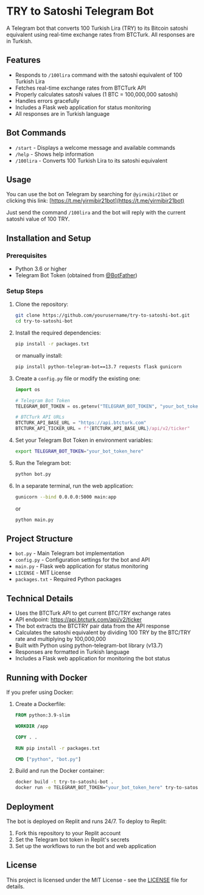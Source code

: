 # TRY to Satoshi Telegram Bot

A Telegram bot that converts 100 Turkish Lira (TRY) to its Bitcoin satoshi equivalent using real-time exchange rates from BTCTurk. All responses are in Turkish.

## Features

- Responds to `/100lira` command with the satoshi equivalent of 100 Turkish Lira
- Fetches real-time exchange rates from BTCTurk API
- Properly calculates satoshi values (1 BTC = 100,000,000 satoshi)
- Handles errors gracefully
- Includes a Flask web application for status monitoring
- All responses are in Turkish language

## Bot Commands

- `/start` - Displays a welcome message and available commands
- `/help` - Shows help information
- `/100lira` - Converts 100 Turkish Lira to its satoshi equivalent

## Usage

You can use the bot on Telegram by searching for `@yirmibir21bot` or clicking this link: [https://t.me/yirmibir21bot](https://t.me/yirmibir21bot)

Just send the command `/100lira` and the bot will reply with the current satoshi value of 100 TRY.

## Installation and Setup

### Prerequisites

- Python 3.6 or higher
- Telegram Bot Token (obtained from [@BotFather](https://t.me/BotFather))

### Setup Steps

1. Clone the repository:
   ```bash
   git clone https://github.com/yourusername/try-to-satoshi-bot.git
   cd try-to-satoshi-bot
   ```

2. Install the required dependencies:
   ```bash
   pip install -r packages.txt
   ```
   
   or manually install:
   ```bash
   pip install python-telegram-bot==13.7 requests flask gunicorn
   ```

3. Create a `config.py` file or modify the existing one:
   ```python
   import os
   
   # Telegram Bot Token
   TELEGRAM_BOT_TOKEN = os.getenv("TELEGRAM_BOT_TOKEN", "your_bot_token_here")
   
   # BTCTurk API URLs
   BTCTURK_API_BASE_URL = "https://api.btcturk.com"
   BTCTURK_API_TICKER_URL = f"{BTCTURK_API_BASE_URL}/api/v2/ticker"
   ```

4. Set your Telegram Bot Token in environment variables:
   ```bash
   export TELEGRAM_BOT_TOKEN="your_bot_token_here"
   ```

5. Run the Telegram bot:
   ```bash
   python bot.py
   ```
   
6. In a separate terminal, run the web application:
   ```bash
   gunicorn --bind 0.0.0.0:5000 main:app
   ```
   or
   ```bash
   python main.py
   ```

## Project Structure

- `bot.py` - Main Telegram bot implementation
- `config.py` - Configuration settings for the bot and API
- `main.py` - Flask web application for status monitoring
- `LICENSE` - MIT License
- `packages.txt` - Required Python packages

## Technical Details

- Uses the BTCTurk API to get current BTC/TRY exchange rates
- API endpoint: https://api.btcturk.com/api/v2/ticker
- The bot extracts the BTCTRY pair data from the API response
- Calculates the satoshi equivalent by dividing 100 TRY by the BTC/TRY rate and multiplying by 100,000,000
- Built with Python using python-telegram-bot library (v13.7)
- Responses are formatted in Turkish language
- Includes a Flask web application for monitoring the bot status

## Running with Docker

If you prefer using Docker:

1. Create a Dockerfile:
   ```dockerfile
   FROM python:3.9-slim
   
   WORKDIR /app
   
   COPY . .
   
   RUN pip install -r packages.txt
   
   CMD ["python", "bot.py"]
   ```

2. Build and run the Docker container:
   ```bash
   docker build -t try-to-satoshi-bot .
   docker run -e TELEGRAM_BOT_TOKEN="your_bot_token_here" try-to-satoshi-bot
   ```

## Deployment

The bot is deployed on Replit and runs 24/7. To deploy to Replit:

1. Fork this repository to your Replit account
2. Set the Telegram bot token in Replit's secrets
3. Set up the workflows to run the bot and web application

## License

This project is licensed under the MIT License - see the [LICENSE](LICENSE) file for details.
